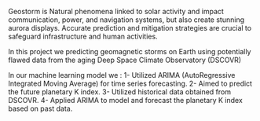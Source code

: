 Geostorm is Natural phenomena linked to solar activity and impact communication, power, and navigation systems, but also create stunning aurora displays. Accurate prediction and mitigation strategies are crucial to safeguard infrastructure and human activities.

In this project we predicting geomagnetic storms on Earth using potentially flawed data from the aging Deep Space Climate Observatory (DSCOVR)

In our machine learning model we :
1- Utilized ARIMA (AutoRegressive Integrated Moving Average) for time series forecasting.
2- Aimed to predict the future planetary K index.
3- Utilized historical data obtained from DSCOVR.
4- Applied ARIMA to model and forecast the planetary K index based on past data.
